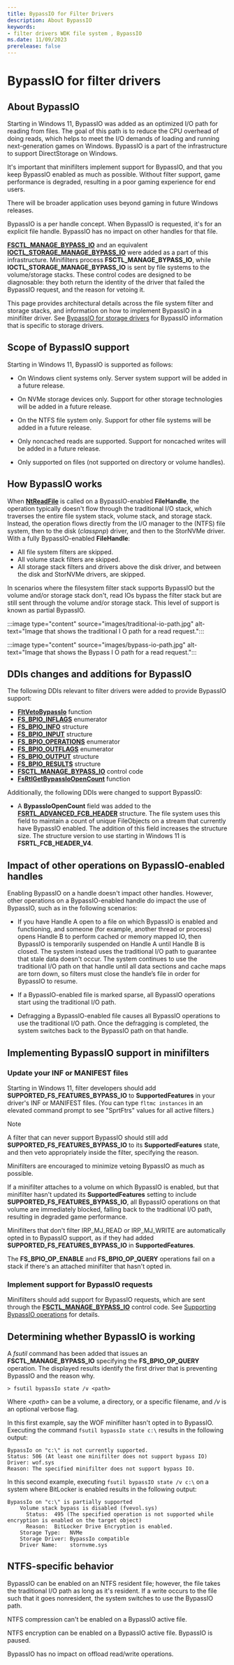 ```yaml
---
title: BypassIO for Filter Drivers
description: About BypassIO
keywords:
- filter drivers WDK file system , BypassIO
ms.date: 11/09/2023
prerelease: false
---
```


# BypassIO for filter drivers

## About BypassIO

Starting in Windows 11, BypassIO was added as an optimized I/O path for reading from files. The goal of this path is to reduce the CPU overhead of doing reads, which helps to meet the I/O demands of loading and running next-generation games on Windows. BypassIO is a part of the infrastructure to support DirectStorage on Windows.  

It's important that minifilters implement support for BypassIO, and that you keep BypassIO enabled as much as possible. Without filter support, game performance is degraded, resulting in a poor gaming experience for end users.

There will be broader application uses beyond gaming in future Windows releases.

BypassIO is a per handle concept. When BypassIO is requested, it's for an explicit file handle. BypassIO has no impact on other handles for that file.

[**FSCTL_MANAGE_BYPASS_IO**](/windows-hardware/drivers/ddi/ntifs/ni-ntifs-fsctl_manage_bypass_io) and an equivalent [**IOCTL_STORAGE_MANAGE_BYPASS_IO**](/windows-hardware/drivers/ddi/ntddstor/ni-ntddstor-ioctl_storage_manage_bypass_io) were added as a part of this infrastructure. Minifilters process **FSCTL_MANAGE_BYPASS_IO**, while **IOCTL_STORAGE_MANAGE_BYPASS_IO** is sent by file systems to the volume/storage stacks. These control codes are designed to be diagnosable: they both return the identity of the driver that failed the BypassIO request, and the reason for vetoing it.

This page provides architectural details across the file system filter and storage stacks, and information on how to implement BypassIO in a minifilter driver. See [BypassIO for storage drivers](../storage/bypassio.md) for BypassIO information that is specific to storage drivers.

## Scope of BypassIO support

Starting in Windows 11, BypassIO is supported as follows:

* On Windows client systems only. Server system support will be added in a future release.

* On NVMe storage devices only. Support for other storage technologies will be added in a future release.

* On the NTFS file system only. Support for other file systems will be added in a future release.

* Only noncached reads are supported. Support for noncached writes will be added in a future release.

* Only supported on files (not supported on directory or volume handles).

## How BypassIO works

When [**NtReadFile**](/windows-hardware/drivers/ddi/ntifs/nf-ntifs-ntreadfile) is called on a BypassIO-enabled **FileHandle**, the operation typically doesn't flow through the traditional I/O stack, which traverses the entire file system stack, volume stack, and storage stack. Instead, the operation flows directly from the I/O manager to the (NTFS) file system, then to the disk (*classpnp*) driver, and then to the StorNVMe driver. With a fully BypassIO-enabled **FileHandle**:

* All file system filters are skipped.
* All volume stack filters are skipped.
* All storage stack filters and drivers above the disk driver, and between the disk and StorNVMe drivers, are skipped.

In scenarios where the filesystem filter stack supports BypassIO but the volume and/or storage stack don't, read IOs bypass the filter stack but are still sent through the volume and/or storage stack. This level of support is known as partial BypassIO.

:::image type="content" source="images/traditional-io-path.jpg" alt-text="Image that shows the traditional I O path for a read request.":::

:::image type="content" source="images/bypass-io-path.jpg" alt-text="Image that shows the Bypass I O path for a read request.":::

## DDIs changes and additions for BypassIO

The following DDIs relevant to filter drivers were added to provide BypassIO support:

* [**FltVetoBypassIo**](/windows-hardware/drivers/ddi/fltkernel/nf-fltkernel-fltvetobypassio) function
* [**FS_BPIO_INFLAGS**](/windows-hardware/drivers/ddi/ntifs/ne-ntifs-fs_bpio_inflags) enumerator
* [**FS_BPIO_INFO**](/windows-hardware/drivers/ddi/ntifs/ns-ntifs-fs_bpio_info) structure
* [**FS_BPIO_INPUT**](/windows-hardware/drivers/ddi/ntifs/ns-ntifs-fs_bpio_input) structure
* [**FS_BPIO_OPERATIONS**](/windows-hardware/drivers/ddi/ntifs/ne-ntifs-fs_bpio_operations) enumerator
* [**FS_BPIO_OUTFLAGS**](/windows-hardware/drivers/ddi/ntifs/ne-ntifs-fs_bpio_outflags) enumerator
* [**FS_BPIO_OUTPUT**](/windows-hardware/drivers/ddi/ntifs/ns-ntifs-fs_bpio_output) structure
* [**FS_BPIO_RESULTS**](/windows-hardware/drivers/ddi/ntifs/ns-ntifs-fs_bpio_results) structure
* [**FSCTL_MANAGE_BYPASS_IO**](/windows-hardware/drivers/ddi/ntifs/ni-ntifs-fsctl_manage_bypass_io) control code
* [**FsRtlGetBypassIoOpenCount**](/windows-hardware/drivers/ddi/ntifs/nf-ntifs-fsrtlgetbypassioopencount) function

Additionally, the following DDIs were changed to support BypassIO:

* A **BypassIoOpenCount** field was added to the [**FSRTL_ADVANCED_FCB_HEADER**](/windows-hardware/drivers/ddi/ntifs/ns-ntifs-_fsrtl_advanced_fcb_header) structure. The file system uses this field to maintain a count of unique FileObjects on a stream that currently have BypassIO enabled. The addition of this field increases the structure size. The structure version to use starting in Windows 11 is **FSRTL_FCB_HEADER_V4**.

## Impact of other operations on BypassIO-enabled handles

Enabling BypassIO on a handle doesn't impact other handles. However, other operations on a BypassIO-enabled handle do impact the use of BypassIO, such as in the following scenarios:

* If you have Handle A open to a file on which BypassIO is enabled and functioning, and someone (for example, another thread or process) opens Handle B to perform cached or memory mapped IO, then BypassIO is temporarily suspended on Handle A until Handle B is closed. The system instead uses the traditional I/O path to guarantee that stale data doesn't occur. The system continues to use the traditional I/O path on that handle until all data sections and cache maps are torn down, so filters must close the handle’s file in order for BypassIO to resume.

* If a BypassIO-enabled file is marked sparse, all BypassIO operations start using the traditional I/O path.

* Defragging a BypassIO-enabled file causes all BypassIO operations to use the traditional I/O path. Once the defragging is completed, the system switches back to the BypassIO path on that handle.

## Implementing BypassIO support in minifilters

### Update your INF or MANIFEST files

Starting in Windows 11, filter developers should add **SUPPORTED_FS_FEATURES_BYPASS_IO** to **SupportedFeatures** in your driver's INF or MANIFEST files. (You can type ```fltmc instances``` in an elevated command prompt to see "SprtFtrs" values for all active filters.)

> [!NOTE]
> A filter that can never support BypassIO should still add **SUPPORTED_FS_FEATURES_BYPASS_IO** to its **SupportedFeatures** state, and then veto appropriately inside the filter, specifying the reason.
>
> Minifilters are encouraged to minimize vetoing BypassIO as much as possible.

If a minifilter attaches to a volume on which BypassIO is enabled, but that minifilter hasn't updated its **SupportedFeatures** setting to include **SUPPORTED_FS_FEATURES_BYPASS_IO**, all BypassIO operations on that volume are immediately blocked, falling back to the traditional I/O path, resulting in degraded game performance.

Minifilters that don't filter IRP_MJ_READ or IRP_MJ_WRITE are automatically opted in to BypassIO support, as if they had added **SUPPORTED_FS_FEATURES_BYPASS_IO** in **SupportedFeatures**.

The **FS_BPIO_OP_ENABLE** and **FS_BPIO_OP_QUERY** operations fail on a stack if there's an attached minifilter that hasn't opted in.

### Implement support for BypassIO requests

Minifilters should add support for BypassIO requests, which are sent through the [**FSCTL_MANAGE_BYPASS_IO**](/windows-hardware/drivers/ddi/ntifs/ni-ntifs-fsctl_manage_bypass_io) control code. See [Supporting BypassIO operations](bypassio-operations.md) for details.

## Determining whether BypassIO is working

A *fsutil* command has been added that issues an **FSCTL_MANAGE_BYPASS_IO** specifying the **FS_BPIO_OP_QUERY** operation. The displayed results identify the first driver that is preventing BypassIO and the reason why.

``` Command
> fsutil bypassIo state /v <path>
```

Where *\<path>* can be a volume, a directory, or a specific filename, and */v* is an optional verbose flag.

In this first example, say the WOF minifilter hasn't opted in to BypassIO. Executing the command ```fsutil bypassIo state c:\``` results in the following output:

``` output
BypassIo on "c:\" is not currently supported.
Status: 506 (At least one minifilter does not support bypass IO)
Driver: wof.sys
Reason: The specified minifilter does not support bypass IO.
```

In this second example, executing ```fsutil bypassIO state /v c:\``` on a system where BitLocker is enabled results in the following output:

``` output
BypassIo on "c:\" is partially supported
    Volume stack bypass is disabled (fvevol.sys)
      Status:  495 (The specified operation is not supported while encryption is enabled on the target object)
      Reason:  BitLocker Drive Encryption is enabled.
    Storage Type:   NVMe
    Storage Driver: BypassIo compatible
    Driver Name:    stornvme.sys
```

## NTFS-specific behavior

BypassIO can be enabled on an NTFS resident file; however, the file takes the traditional I/O path as long as it's resident. If a write occurs to the file such that it goes nonresident, the system switches to use the BypassIO path.

NTFS compression can't be enabled on a BypassIO active file.

NTFS encryption can be enabled on a BypassIO active file. BypassIO is paused.

BypassIO has no impact on offload read/write operations.
